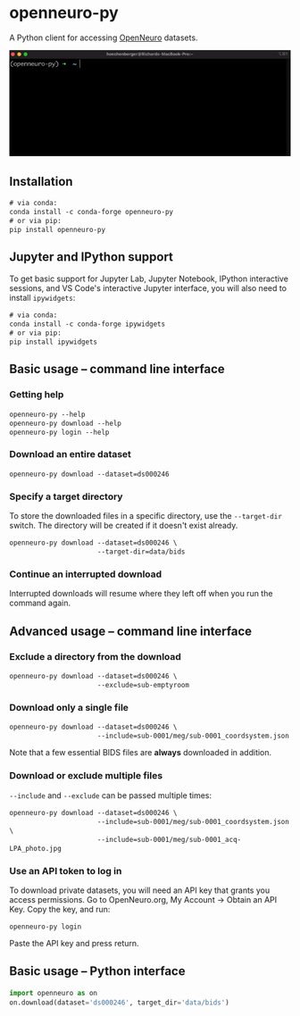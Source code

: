 # openneuro-py

A Python client for accessing [OpenNeuro](https://openneuro.org)
datasets.

![openneuro-py in action](https://raw.githubusercontent.com/hoechenberger/openneuro-py/main/openneuro-py.gif)

## Installation

```shell
# via conda:
conda install -c conda-forge openneuro-py
# or via pip:
pip install openneuro-py
```

## Jupyter and IPython support

To get basic support for Jupyter Lab, Jupyter Notebook, IPython interactive
sessions, and VS Code's interactive Jupyter interface, you will also need to
install `ipywidgets`:

```shell
# via conda:
conda install -c conda-forge ipywidgets
# or via pip:
pip install ipywidgets
```

## Basic usage – command line interface

### Getting help

```shell
openneuro-py --help
openneuro-py download --help
openneuro-py login --help
```

### Download an entire dataset

```shell
openneuro-py download --dataset=ds000246
```

### Specify a target directory

To store the downloaded files in a specific directory, use the
`--target-dir` switch. The directory will be created if it doesn't exist
already.

```shell
openneuro-py download --dataset=ds000246 \
                      --target-dir=data/bids
```

### Continue an interrupted download

Interrupted downloads will resume where they left off when you run the command
again.

## Advanced usage – command line interface

### Exclude a directory from the download

```shell
openneuro-py download --dataset=ds000246 \
                      --exclude=sub-emptyroom
```

### Download only a single file

```shell
openneuro-py download --dataset=ds000246 \
                      --include=sub-0001/meg/sub-0001_coordsystem.json
```

Note that a few essential BIDS files are **always** downloaded in addition.

### Download or exclude multiple files

`--include` and `--exclude` can be passed multiple times:

```shell
openneuro-py download --dataset=ds000246 \
                      --include=sub-0001/meg/sub-0001_coordsystem.json \
                      --include=sub-0001/meg/sub-0001_acq-LPA_photo.jpg
```

### Use an API token to log in

To download private datasets, you will need an API key that grants you access
permissions. Go to OpenNeuro.org, My Account → Obtain an API Key. Copy the key,
and run:

```shell
openneuro-py login
```

Paste the API key and press return.

## Basic usage – Python interface

```python
import openneuro as on
on.download(dataset='ds000246', target_dir='data/bids')
```

